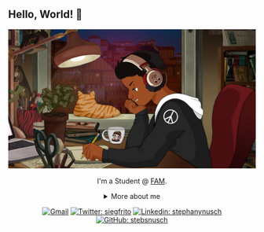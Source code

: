 ## Hello, World! 👋

<div align="center">
  
<img src="https://github.com/fernandosserra/fernandosserra/blob/main/lofi_me.jpg?raw=true" />

I'm a Student @ [FAM](https://vemprafam.com.br/).

<details>
  <summary> More about me</summary>
<div align="left">

``` js
const siegfrito = {
    personal: {
        fullName: 'Fernando A. S. Serra',
        birthDate: '1990-04-26',
        pronouns: 'he' | 'him',
        hobbiesAndInterests: ['poetry', 'games', 'podcasts', 'history', 'RolePlaying Games', 'Literature'],
        motivation: [
            'Learn, learn, learn, be happy!',
            'Making technology become more and more human and welcoming for everyone.',
        ],
    },
    technical: {
        technologies: {
            frontEnd: {
                Javascript: ['Vanilla JS Basics and improving'],
                HTML: ['HTML5 Basics and improving'],
                CSS: ['CSS3 Basics and improving'],
            },
            backEnd: {
                Javascript: ['Node.js Basics and improving']
            },
            databases: ['MySQL', 'SQL Server'],
        },
    }
}
```

  </div>
</details>

[![Gmail](https://img.shields.io/twitter/url?label=email&logo=gmail&style=social&url=http%3A%2F%2Fmailto%3Asiegrfried7%40gmail.com)](mailto:siegrfried@gmail.com)
[![Twitter: siegfrito](https://img.shields.io/twitter/follow/siegfrito?style=social)](https://twitter.com/siegfrito)
[![Linkedin: stephanynusch](https://img.shields.io/badge/-fernandosserra-blue?style=flat-square&logo=Linkedin&logoColor=white&link=https://www.linkedin.com/in/fernandosserra/)](https://www.linkedin.com/in/fernandosserra/)
[![GitHub: stebsnusch](https://img.shields.io/github/followers/fernandosserra?label=follow&style=social)](https://github.com/fernandosserra)
</div>